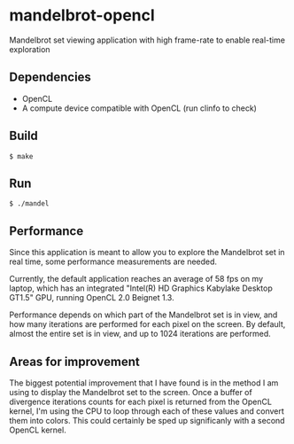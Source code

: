 # mandelbrot-opencl
Mandelbrot set viewing application with high frame-rate to enable real-time exploration

## Dependencies
* OpenCL
* A compute device compatible with OpenCL (run clinfo to check)

## Build
```
$ make
```

## Run
```
$ ./mandel
```

## Performance
Since this application is meant to allow you to explore the Mandelbrot set in real time, some performance measurements are needed.

Currently, the default application reaches an average of 58 fps on my laptop, which has an integrated "Intel(R) HD Graphics Kabylake Desktop GT1.5" GPU, running OpenCL 2.0 Beignet 1.3.

Performance depends on which part of the Mandelbrot set is in view, and how many iterations are performed for each pixel on the screen. By default, almost the entire set is in view, and up to 1024 iterations are performed.

## Areas for improvement
The biggest potential improvement that I have found is in the method I am using to display the Mandelbrot set to the screen. Once a buffer of divergence iterations counts for each pixel is returned from the OpenCL kernel, I'm using the CPU to loop through each of these values and convert them into colors. This could certainly be sped up significanly with a second OpenCL kernel.
